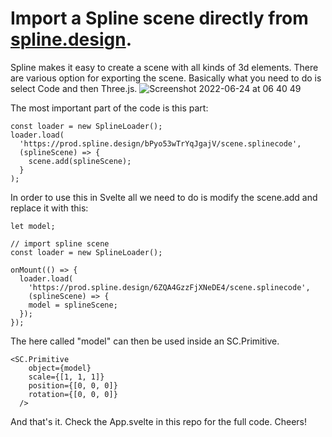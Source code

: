 # Import a Spline scene directly from [spline.design](https://spline.design/).

Spline makes it easy to create a scene with all kinds of 3d elements. There are various option for exporting the scene. Basically what you need to do is select Code and then Three.js. 
![Screenshot 2022-06-24 at 06 40 49](https://user-images.githubusercontent.com/15939539/175463818-d7a462cc-c57e-4b87-bb8a-2709157f438c.png)


The most important part of the code is this part:
```
const loader = new SplineLoader();
loader.load(
  'https://prod.spline.design/bPyo53wTrYqJgajV/scene.splinecode',
  (splineScene) => {
    scene.add(splineScene);
  }
);
```
In order to use this in Svelte all we need to do is modify the scene.add and replace it with this:
```
let model;

// import spline scene
const loader = new SplineLoader();

onMount(() => {
  loader.load(
    'https://prod.spline.design/6ZQA4GzzFjXNeDE4/scene.splinecode',
    (splineScene) => {
    model = splineScene;
  });
});
```
The here called "model" can then be used inside an SC.Primitive.
```
<SC.Primitive
    object={model}
    scale={[1, 1, 1]}
    position={[0, 0, 0]}
    rotation={[0, 0, 0]}
  />
```
And that's it.
Check the App.svelte in this repo for the full code.
Cheers!
